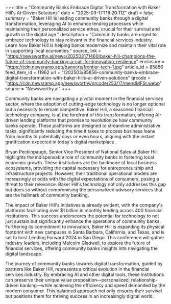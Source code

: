 +++
title = "Community Banks Embrace Digital Transformation with Baker Hill's AI-Driven Solutions"
date = "2025-03-17T16:20:11Z"
draft = false
summary = "Baker Hill is leading community banks through a digital transformation, leveraging AI to enhance lending processes while maintaining their personalized service ethos, crucial for their survival and growth in the digital age."
description = "Community banks are urged to embrace technology to stay relevant in the financial services industry. Learn how Baker Hill is helping banks modernize and maintain their vital role in supporting local economies."
source_link = "https://newsworthy.ai/news/202503171460/baker-hill-champions-the-future-of-community-banking-a-call-for-innovation-resilience"
enclosure = "https://cdn.newsramp.app/banners/frontier-tech-1.jpg"
article_id = 85856
feed_item_id = 11962
url = "/202503/85856-community-banks-embrace-digital-transformation-with-baker-hills-ai-driven-solutions"
qrcode = "https://cdn.newsramp.app/newsworthy/qrcode/253/17/mendMFSr.webp"
source = "Newsworthy.ai"
+++

<p>Community banks are navigating a pivotal moment in the financial services sector, where the adoption of cutting-edge technology is no longer optional but a necessity to remain competitive. Baker Hill, a seasoned financial technology company, is at the forefront of this transformation, offering AI-driven lending platforms that promise to revolutionize how community banks operate. These platforms are designed to streamline administrative tasks, significantly reducing the time it takes to process business loans from months to potentially days or even hours, aligning with the instant gratification expected in today's digital marketplace.</p><p>Bryan Peckinpaugh, Senior Vice President of National Sales at Baker Hill, highlights the indispensable role of community banks in fostering local economic growth. These institutions are the backbone of local business ecosystems, providing the capital necessary for entrepreneurship and infrastructure projects. However, their traditional operational models are increasingly at odds with the digital expectations of consumers, posing a threat to their relevance. Baker Hill's technology not only addresses this gap but does so without compromising the personalized advisory services that are the hallmark of community banking.</p><p>The impact of Baker Hill's initiatives is already evident, with the company's platforms facilitating over $1 billion in monthly lending across 400 financial institutions. This success underscores the potential for technology to not just sustain but significantly enhance the operations of community banks. Furthering its commitment to innovation, Baker Hill is expanding its physical footprint with new campuses in Santa Barbara, California, and Texas, and is set to host Lending Forward 2024 in San Diego. This conference will gather industry leaders, including Malcolm Gladwell, to explore the future of financial services, offering community banks insights into navigating the digital landscape.</p><p>The journey of community banks towards digital transformation, guided by partners like Baker Hill, represents a critical evolution in the financial services industry. By embracing AI and other digital tools, these institutions can preserve their unique value proposition—personalized, relationship-driven banking—while achieving the efficiency and speed demanded by the modern consumer. This balanced approach not only ensures their survival but positions them for thriving success in an increasingly digital world.</p>